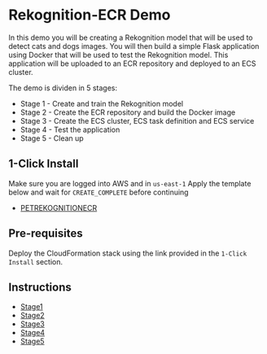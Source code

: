 # Rekognition-ECR Demo

In this demo you will be creating a Rekognition model that will be used to detect cats and dogs images. You will then build a simple Flask application using Docker that will be used to test the Rekognition model. This application will be uploaded to an ECR repository and deployed to an ECS cluster.

The demo is dividen in 5 stages:

- Stage 1 - Create and train the Rekognition model
- Stage 2 - Create the ECR repository and build the Docker image
- Stage 3 - Create the ECS cluster, ECS task definition and ECS service
- Stage 4 - Test the application
- Stage 5 - Clean up

## 1-Click Install
Make sure you are logged into AWS and in `us-east-1`
Apply the template below and wait for `CREATE_COMPLETE` before continuing

- [PETREKOGNITIONECR](https://console.aws.amazon.com/cloudformation/home?region=us-east-1#/stacks/create/review?templateURL=https://learn-cantrill-labs.s3.amazonaws.com/aws-pet-rekognition-ecr/APPCFN.yaml&stackName=PETREKOGNITIONECR)

## Pre-requisites

Deploy the CloudFormation stack using the link provided in the `1-Click Install` section.

## Instructions

- [Stage1](./02_LABINSTRUCTIONS/STAGE%201%20-%20Create%20and%20train%20the%20Rekognition%20model.md)
- [Stage2](./02_LABINSTRUCTIONS/STAGE%202%20-%20Create%20the%20ECR%20repository%20and%20build%20the%20Docker%20image.md)
- [Stage3](./02_LABINSTRUCTIONS/STAGE%203%20-%20Create%20the%20ECS%20cluster%2C%20ECS%20task%20definition%20and%20ECS%20service.md)
- [Stage4](./02_LABINSTRUCTIONS/STAGE%204%20-%20Test%20the%20application.md)
- [Stage5](./02_LABINSTRUCTIONS/STAGE%205%20-%20Clean%20up.md)